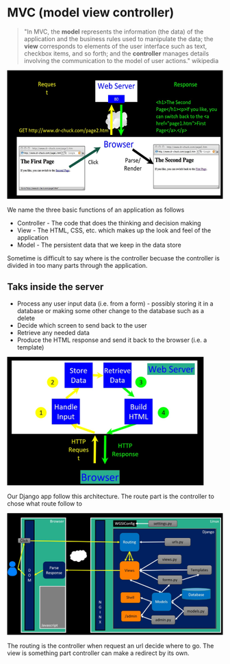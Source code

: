 # MVC (model view controller)

> "In MVC, the **model** represents the information (the data) of the application and the business rules used to manipulate the data; the **view** corresponds to elements of the user interface such as text, checkbox items, and so forth; and the **controller** manages details involving the communication to the model of user actions." wikipedia


<img src="../images/DjangoCourse/mvc-01.jpg" alt="mvc" height=300px >

We name the three basic functions of an application as follows
* Controller - The code that does the thinking and decision making
* View - The HTML, CSS, etc. which makes up the look and feel of the application
* Model - The persistent data that we keep in the data store


Sometime is difficult to say where is the controller becuase the controller is divided in too many parts through the application.

## Taks inside the server

* Process any user input data (i.e. from a form) - possibly storing it in a database or making some other change to the database such as a delete
* Decide which screen to send back to the user
* Retrieve any needed data
* Produce the HTML response and send it back to the browser (i.e. a template)

<img src="../images/DjangoCourse/mvc-02-webserver.jpg" alt="web server" height=300px >

Our Django app follow this architecture. The route part is the controller to chose what route follow to 

<img src="../images/DjangoCourse/mvc-03-django.jpg" alt="django app" heigth=300px>

The routing is the controller when request an url decide where to go. The view is something part controller can make a redirect by its own.

